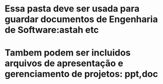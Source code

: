 # Essa pasta deve ser usada para guardar documentos de Engenharia de Software:astah etc
# Tambem podem ser incluidos arquivos de apresentação e gerenciamento de projetos: ppt,doc
